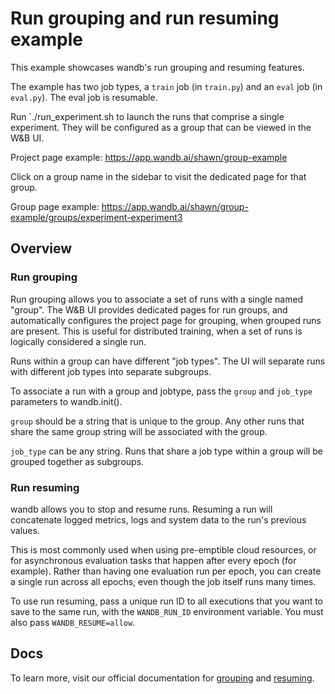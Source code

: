 # Run grouping and run resuming example

This example showcases wandb's run grouping and resuming features.

The example has two job types, a `train` job (in `train.py`) and an
`eval` job (in `eval.py`). The eval job is resumable.

Run `./run_experiment.sh to launch the runs that comprise a single experiment.
They will be configured as a group that can be viewed in the W&B UI.

Project page example: https://app.wandb.ai/shawn/group-example

Click on a group name in the sidebar to visit the dedicated page for that group.

Group page example: https://app.wandb.ai/shawn/group-example/groups/experiment-experiment3

## Overview

### Run grouping

Run grouping allows you to associate a set of runs with a single
named "group". The W&B UI provides dedicated pages for run
groups, and automatically configures the project page for grouping,
when grouped runs are present. This is useful for distributed
training, when a set of runs is logically considered a single
run.

Runs within a group can have different "job types". The UI will
separate runs with different job types into separate subgroups.

To associate a run with a group and jobtype, pass the `group`
and `job_type` parameters to wandb.init().

`group` should be a
string that is unique to the group. Any other runs that share
the same group string will be associated with the group.

`job_type` can be any string. Runs that share a job type within
a group will be grouped together as subgroups.


### Run resuming

wandb allows you to stop and resume runs. Resuming a run will
concatenate logged metrics, logs and system data to the run's
previous values.

This is most commonly used when using pre-emptible cloud resources,
or for asynchronous evaluation tasks that happen after every epoch (for
example). Rather than having one evaluation run per epoch, you can
create a single run across all epochs, even though the job itself
runs many times.

To use run resuming, pass a unique run ID to all executions that you
want to save to the same run, with the `WANDB_RUN_ID` environment variable.
You must also pass `WANDB_RESUME=allow`.

## Docs

To learn more, visit our official documentation for [grouping](https://docs.wandb.com/library/advanced/grouping) and [resuming](https://docs.wandb.com/library/advanced/resuming).
